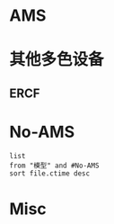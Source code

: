 







# AMS



# 其他多色设备

## ERCF



# No-AMS

```dataview
list
from "模型" and #No-AMS
sort file.ctime desc
```



# Misc



